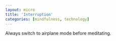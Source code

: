 ```yaml
---
layout: micro
title: 'Interruption'
categories: [mindfulness, technology]
---
```

Always switch to airplane mode before meditating.
